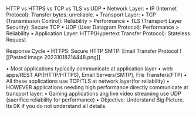 HTTP vs HTTPS vs TCP vs TLS vs UDP
• Network Layer:
• IP (Internet Protocol): Transfer bytes. unreliable.
• Transport Layer:
• TCP (Transmission Control): Reliability > Performance
• TLS (Transport Layer Security): Secure TCP
• UDP (User Datagram Protocol): Performance > Reliability
• Application Layer:
HTTP(Hypertext Transfer Protocol): Stateless Request

Response Cycle
• HTTPS: Secure HTTP
SMTP: Email Transfer Protocol
![[Pasted image 20231018214448.png]]

• Most applications typically communicate at
application layer
• web apps/REST API(HTTP/HTTPS), Email Servers(SMTP), File
Transfers(FTP)
• All these applications use TCP/TLS at network layer(for
reliability)
• HOWEVER applications needing high performance
directly communicate at transport layer:
• Gaming applications ang live video streaming use UDP
(sacrifice reliability for performance)
• Objective: Understand Big Picture. Its 0K if you do
not understand all details.